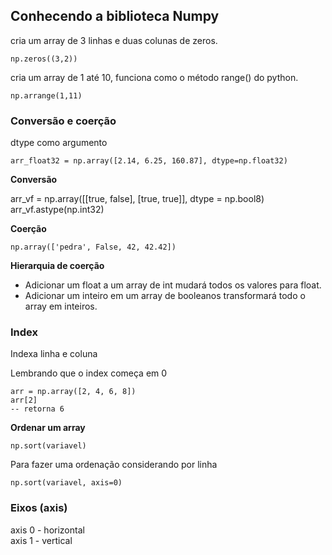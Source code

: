## Conhecendo a biblioteca Numpy
cria um array de 3 linhas e duas colunas de zeros.
``` 
np.zeros((3,2)) 
``` 
cria um array de 1 até 10, funciona como o método range() do python.
``` 
np.arrange(1,11)
``` 
### Conversão e coerção

dtype como argumento
``` 
arr_float32 = np.array([2.14, 6.25, 160.87], dtype=np.float32)
``` 
**Conversão**

arr_vf = np.array([[true, false], [true, true]], dtype = np.bool8)
arr_vf.astype(np.int32)

**Coerção**
``` 
np.array(['pedra', False, 42, 42.42])
``` 
**Hierarquia de coerção**

* Adicionar um float a um array de int mudará todos os valores para float.
* Adicionar um inteiro em um array de booleanos transformará todo o array em inteiros.

### Index

Indexa linha e coluna

Lembrando que o index começa em 0

``` 
arr = np.array([2, 4, 6, 8])
arr[2]
-- retorna 6
```

**Ordenar um array**
```
np.sort(variavel)
```

Para fazer uma ordenação considerando por linha
```
np.sort(variavel, axis=0)
```
### Eixos (axis)

axis 0 - horizontal <br/>
axis 1 - vertical







